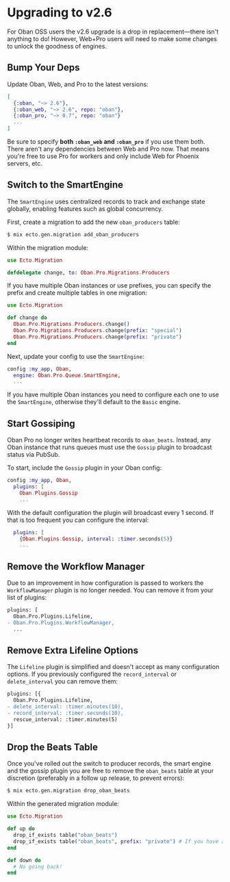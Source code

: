 # Upgrading to v2.6

For Oban OSS users the v2.6 upgrade is a drop in replacement—there isn't
anything to do! However, Web+Pro users will need to make some changes to unlock
the goodness of engines.

## Bump Your Deps

Update Oban, Web, and Pro to the latest versions:

```elixir
[
  {:oban, "~> 2.6"},
  {:oban_web, "~> 2.6", repo: "oban"},
  {:oban_pro, "~> 0.7", repo: "oban"}
  ...
]
```

Be sure to specify **both `:oban_web` and `:oban_pro`** if you use them both.
There aren't any dependencies between Web and Pro now. That means you're free to
use Pro for workers and only include Web for Phoenix servers, etc.

## Switch to the SmartEngine

The `SmartEngine` uses centralized records to track and exchange state globally,
enabling features such as global concurrency.

First, create a migration to add the new `oban_producers` table:

```bash
$ mix ecto.gen.migration add_oban_producers
```

Within the migration module:

```elixir
use Ecto.Migration

defdelegate change, to: Oban.Pro.Migrations.Producers
```

If you have multiple Oban instances or use prefixes, you can specify the prefix
and create multiple tables in one migration:

```elixir
use Ecto.Migration

def change do
  Oban.Pro.Migrations.Producers.change()
  Oban.Pro.Migrations.Producers.change(prefix: "special")
  Oban.Pro.Migrations.Producers.change(prefix: "private")
end
```

Next, update your config to use the `SmartEngine`:

```elixir
config :my_app, Oban,
  engine: Oban.Pro.Queue.SmartEngine,
  ...
```

If you have multiple Oban instances you need to configure each one to use the
`SmartEngine`, otherwise they'll default to the `Basic` engine.

## Start Gossiping

Oban Pro no longer writes heartbeat records to `oban_beats`. Instead, any Oban
instance that runs queues must use the `Gossip` plugin to broadcast status via
PubSub.

To start, include the `Gossip` plugin in your Oban config:

```elixir
config :my_app, Oban,
  plugins: [
    Oban.Plugins.Gossip
    ...
```

With the default configuration the plugin will broadcast every 1 second. If that
is too frequent you can configure the interval:

```elixir
  plugins: [
    {Oban.Plugins.Gossip, interval: :timer.seconds(5)}
    ...
```

## Remove the Workflow Manager

Due to an improvement in how configuration is passed to workers the
`WorkflowManager` plugin is no longer needed. You can remove it from your list
of plugins:

```diff
plugins: [
  Oban.Pro.Plugins.Lifeline,
- Oban.Pro.Plugins.WorkflowManager,
  ...
```

## Remove Extra Lifeline Options

The `Lifeline` plugin is simplified and doesn't accept as many configuration
options. If you previously configured the `record_interval` or `delete_interval`
you can remove them:

```diff
plugins: [{
  Oban.Pro.Plugins.Lifeline,
- delete_interval: :timer.minutes(10),
- record_interval: :timer.seconds(10),
  rescue_interval: :timer.minutes(5)
}]
```

## Drop the Beats Table

Once you've rolled out the switch to producer records, the smart engine and the
gossip plugin you are free to remove the `oban_beats` table at your discretion
(preferably in a follow up release, to prevent errors):

```bash
$ mix ecto.gen.migration drop_oban_beats
```

Within the generated migration module:

```elixir
use Ecto.Migration

def up do
  drop_if_exists table("oban_beats")
  drop_if_exists table("oban_beats", prefix: "private") # If you have any prefixes:
end

def down do
  # No going back!
end
```
